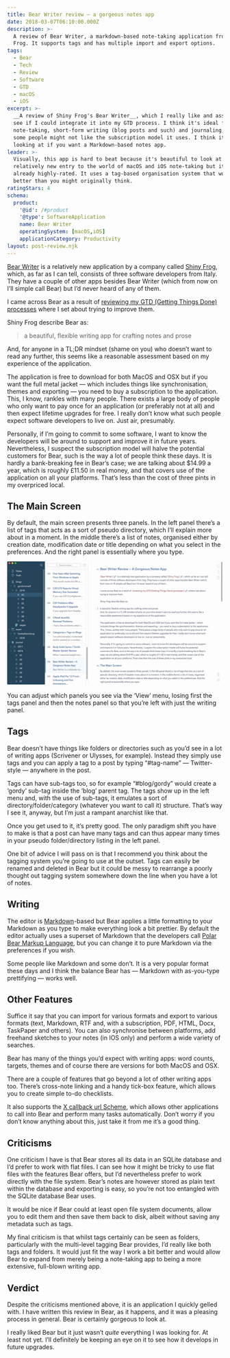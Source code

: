 ```yaml
---
title: Bear Writer review — a gorgeous notes app
date: 2018-03-07T06:10:00.000Z
description: >-
  A review of Bear Writer, a markdown-based note-taking application from Shiny
  Frog. It supports tags and has multiple import and export options.
tags:
  - Bear
  - Tech
  - Review
  - Software
  - GTD
  - macOS
  - iOS
excerpt: >-
  __A review of Shiny Frog's Bear Writer__, which I really like and assessed to
  see if I could integrate it into my GTD process. I think it's ideal for
  note-taking, short-form writing (blog posts and such) and journaling, although
  some people might not like the subscription model it uses. I think it's worth
  looking at if you want a Markdown-based notes app.
leader: >-
  Visually, this app is hard to beat because it's beautiful to look at. It's a
  relatively new entry to the world of macOS and iOS note-taking but it's
  already highly-rated. It uses a tag-based organisation system that works much
  better than you might originally think.
ratingStars: 4
schema:
  product:
    '@id': /#product
    '@type': SoftwareApplication
    name: Bear Writer
    operatingSystem: [macOS,iOS]
    applicationCategory: Productivity
layout: post-review.njk
---
```



[Bear Writer](http://www.bear-writer.com) is a relatively new application by a company called [Shiny Frog](http://www.shinyfrog.net), which, as far as I can tell, consists of three software developers from Italy. They have a couple of other apps besides Bear Writer (which from now on I’ll simple call Bear) but I’d never heard of any of them.

I came across Bear as a result of [reviewing my GTD (Getting Things Done) processes](my-gtd-getting-things-done-software-still-searching-for-the-holy-grail-of-gtd) where I set about trying to improve them.

Shiny Frog describe Bear as:

> a beautiful, flexible writing app for crafting notes and prose  

And, for anyone in a TL;DR mindset (shame on you) who doesn’t want to read any further, this seems like a reasonable assessment based on my experience of the application.

The application is free to download for both MacOS and OSX but if you want the full metal jacket — which includes things like synchronisation, themes and exporting — you need to buy a subscription to the application. This, I know, rankles with many people. There exists a large body of people who only want to pay once for an application (or preferably not at all) and then expect lifetime upgrades for free. I really don’t know what such people expect software developers to live on. Just air, presumably.

Personally, if I’m going to commit to some software, I want to know the developers will be around to support and improve it in future years. Nevertheless, I suspect the subscription model will halve the potential customers for Bear, such is the way a lot of people think these days. It is hardly a bank-breaking fee in Bear’s case; we are talking about $14.99 a year, which is roughly £11.50 in real money, and that covers use of the application on all your platforms. That’s less than the cost of three pints in my overpriced local.

## The Main Screen

By default, the main screen presents three panels. In the left panel there’s a list of tags that acts as a sort of pseudo directory, which I’ll explain more about in a moment. In the middle there’s a list of notes, organised either by creation date, modification date or title depending on what you select in the preferences. And the right panel is essentially where you type.

![The main window for the Bear Writer macOS app.](/assets/images/posts/2018/03/2018-03-07-bear-writer-window.jpg "caption=Bear Writer main window on macOS.|@itemprop=image")

You can adjust which panels you see via the ‘View’ menu, losing first the tags panel and then the notes panel so that you’re left with just the writing panel.

## Tags

Bear doesn’t have things like folders or directories such as you’d see in a lot of writing apps (Scrivener or Ulysses, for example). Instead they simply use tags and you can apply a tag to a post by typing “#tag-name” — Twitter-style — anywhere in the post.

Tags can have sub-tags too, so for example “#blog/gordy” would create a ‘gordy’ sub-tag inside the ‘blog’ parent tag. The tags show up in the left menu and, with the use of sub-tags, it emulates a sort of directory/folder/category (whatever you want to call it) structure. That’s way I see it, anyway, but I’m just a rampant anarchist like that.

Once you get used to it, it’s pretty good. The only paradigm shift you have to make is that a post can have many tags and can thus appear many times in your pseudo folder/directory listing in the left panel.

One bit of advice I will pass on is that I recommend you think about the tagging system you’re going to use at the outset. Tags can easily be renamed and deleted in Bear but it could be messy to rearrange a poorly thought out tagging system somewhere down the line when you have a lot of notes.

## Writing

The editor is [Markdown](https://en.wikipedia.org/wiki/Markdown)-based but Bear applies a little formatting to your Markdown as you type to make everything look a bit prettier. By default the editor actually uses a superset of Markdown that the developers call [Polar Bear Markup Language](http://www.bear-writer.com/faq/Markup%20:%20Markdown/Polar%20Bear%20markup%20language/), but you can change it to pure Markdown via the preferences if you wish.

Some people like Markdown and some don’t. It is a very popular format these days and I think the balance Bear has — Markdown with as-you-type prettifying — works well.

## Other Features

Suffice it say that you can import for various formats and export to various formats (text, Markdown, RTF and, with a subscription,  PDF, HTML, Docx, TaskPaper and others). You can also synchronise between platforms, add freehand sketches to your notes (in IOS only) and perform a wide variety of searches.

Bear has many of the things you’d expect with writing apps: word counts, targets, themes and of course there are versions for both MacOS and OSX.

There are a couple of features that go beyond a lot of other writing apps too. There’s cross-note linking and a handy tick-box feature, which allows you to create simple to-do checklists.

It also supports the [X callback url Scheme](http://x-callback-url.com), which allows other applications to call into Bear and perform many tasks automatically. Don’t worry if you don’t know anything about this, just take it from me it’s a good thing.

## Criticisms

One criticism I have is that Bear stores all its data in an SQLite database and I’d prefer to work with flat files. I can see how it might be tricky to use flat files with the features Bear offers, but I’d nevertheless prefer to work directly with the file system. Bear’s notes are however stored as plain text within the database and exporting is easy, so you’re not too entangled with the SQLite database Bear uses.

It would be nice if Bear could at least open file system documents, allow you to edit them and then save them back to disk, albeit without saving any metadata such as tags.

My final criticism is that whilst tags certainly can be seen as folders, particularly with the multi-level tagging Bear provides, I’d really like both tags and folders. It would just fit the way I work a bit better and would allow Bear to expand from merely being a note-taking app to being a more extensive, full-blown writing app.

## Verdict

Despite the criticisms mentioned above, it is an application I quickly gelled with. I have written this review in Bear, as it happens, and it was a pleasing process in general. Bear is certainly gorgeous to look at.

I really liked Bear but it just wasn’t _quite_ everything I was looking for. At least not yet. I’ll definitely be keeping an eye on it to see how it develops in future upgrades.



